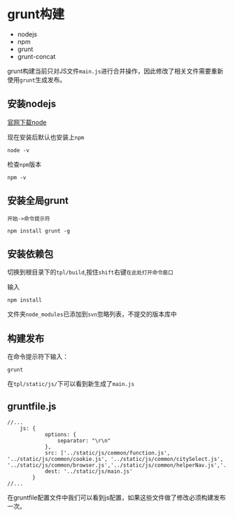 # grunt构建

* nodejs
* npm
* grunt
* grunt-concat

grunt构建当前只对JS文件`main.js`进行合并操作，因此修改了相关文件需要重新使用`grunt`生成发布。

## 安装nodejs

[官网下载node](http://nodejs.org/)

现在安装后默认也安装上`npm`

	node -v

检查`npm`版本

	npm -v

## 安装全局grunt

	开始->命令提示符

	npm install grunt -g

## 安装依赖包

切换到根目录下的`tpl/build`,按住`shift`右键`在此处打开命令窗口`

输入

	npm install

文件夹`node_modules`已添加到`svn`忽略列表，不提交的版本库中

## 构建发布

在命令提示符下输入：

	grunt

在`tpl/static/js/`下可以看到新生成了`main.js`

## gruntfile.js
	//...
		js: {
				options: {
					separator: "\r\n"
				},
				src: ['../static/js/common/function.js', '../static/js/common/cookie.js', '../static/js/common/citySelect.js', '../static/js/common/browser.js','../static/js/common/helperNav.js','../static/js/gallery/tab.js','../static/js/common.js'],
				dest: '../static/js/main.js'
			}
	//...

在gruntfile配置文件中我们可以看到js配置，如果这些文件做了修改必须构建发布一次。